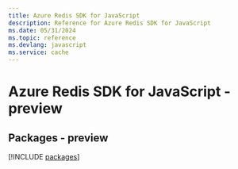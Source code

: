 ```yaml
---
title: Azure Redis SDK for JavaScript
description: Reference for Azure Redis SDK for JavaScript
ms.date: 05/31/2024
ms.topic: reference
ms.devlang: javascript
ms.service: cache
---
```

# Azure Redis SDK for JavaScript - preview
## Packages - preview
[!INCLUDE [packages](redis-index.md)]